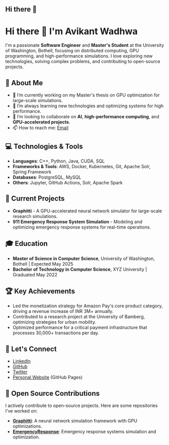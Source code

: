 ## Hi there 👋

<!--
**wadhwaavikant/wadhwaavikant** is a ✨ _special_ ✨ repository because its `README.md` (this file) appears on your GitHub profile.

Here are some ideas to get you started:

- 🔭 I’m currently working on ...
- 🌱 I’m currently learning ...
- 👯 I’m looking to collaborate on ...
- 🤔 I’m looking for help with ...
- 💬 Ask me about ...
- 📫 How to reach me: ...
- 😄 Pronouns: ...
- ⚡ Fun fact: ...
-->

# Hi there 👋 I'm Avikant Wadhwa

I'm a passionate **Software Engineer** and **Master's Student** at the University of Washington, Bothell, focusing on distributed computing, GPU programming, and high-performance simulations. I love exploring new technologies, solving complex problems, and contributing to open-source projects.

## 🚀 About Me

- 🔭 I’m currently working on my Master's thesis on GPU optimization for large-scale simulations.
- 🌱 I’m always learning new technologies and optimizing systems for high performance.
- 👯 I’m looking to collaborate on **AI**, **high-performance computing**, and **GPU-accelerated projects**.
- 📫 How to reach me: [Email](mailto:your-email@example.com)

## 💻 Technologies & Tools

- **Languages**: C++, Python, Java, CUDA, SQL
- **Frameworks & Tools**: AWS, Docker, Kubernetes, Git, Apache Solr, Spring Framework
- **Databases**: PostgreSQL, MySQL
- **Others**: Jupyter, GitHub Actions, Solr, Apache Spark

## 🌱 Current Projects

- **Graphitti** - A GPU-accelerated neural network simulator for large-scale research simulations.
- **911 Emergency Response System Simulation** - Modeling and optimizing emergency response systems for real-time operations.

## 🎓 Education

- **Master of Science in Computer Science**, University of Washington, Bothell | Expected May 2025
- **Bachelor of Technology in Computer Science**, XYZ University | Graduated May 2022

## 🏆 Key Achievements

- Led the monetization strategy for Amazon Pay's core product category, driving a revenue increase of INR 3M+ annually.
- Contributed to a research project at the University of Bamberg, optimizing strategies for urban mobility.
- Optimized performance for a critical payment infrastructure that processes 30,000+ transactions per day.

## 📣 Let's Connect

- [LinkedIn](https://www.linkedin.com/in/avikant-wadhwa/)
- [GitHub](https://github.com/avikantwadhwa)
- [Twitter](https://twitter.com/avikantwadhwa)
- [Personal Website](https://avikantwadhwa.github.io) (GitHub Pages)

## 📜 Open Source Contributions

I actively contribute to open-source projects. Here are some repositories I've worked on:

- **[Graphitti](https://github.com/avikantwadhwa/graphitti)**: A neural network simulation framework with GPU optimizations.
- **[EmergencyResponse](https://github.com/avikantwadhwa/911-simulation)**: Emergency response systems simulation and optimization.

